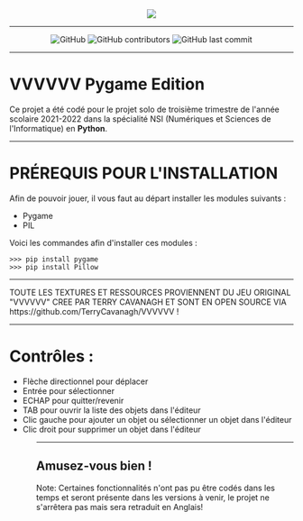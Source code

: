 <div align="center">
  <img src="https://images.launchbox-app.com/816e5840-d317-4b93-b917-a28c38bdd389.png">
</div>

---

<div align="center">
  <img alt="GitHub" src="https://img.shields.io/github/license/Jouca/VVVVVV?style=for-the-badge">
  <img alt="GitHub contributors" src="https://img.shields.io/github/contributors/Jouca/VVVVVV?style=for-the-badge">
  <img alt="GitHub last commit" src="https://img.shields.io/github/last-commit/Jouca/VVVVVV?style=for-the-badge">
</div>

---

<h1>VVVVVV Pygame Edition</h1>
<p>Ce projet a été codé pour le projet solo de troisième trimestre de l'année scolaire 2021-2022 dans la spécialité NSI (Numériques et Sciences de l'Informatique) en <b>Python</b>.
 
---
 
<h1>PRÉREQUIS POUR L'INSTALLATION</h1>
<p>Afin de pouvoir jouer, il vous faut au départ installer les modules suivants :</p>
<ul>
  <li>Pygame</li>
  <li>PIL</li>
</ul>

<p>Voici les commandes afin d'installer ces modules :</p>

```
>>> pip install pygame
>>> pip install Pillow
```

---

<p>TOUTE LES TEXTURES ET RESSOURCES PROVIENNENT DU JEU ORIGINAL "VVVVVV" CREE PAR TERRY CAVANAGH ET SONT EN OPEN SOURCE VIA https://github.com/TerryCavanagh/VVVVVV !</p>

---

<h1>Contrôles :</h1>
<ul>
 <li>Flèche directionnel pour déplacer</li>
 <li>Entrée pour sélectionner</li>
 <li>ECHAP pour quitter/revenir</li>
 <li>TAB pour ouvrir la liste des objets dans l'éditeur</li>
 <li>Clic gauche pour ajouter un objet ou sélectionner un objet dans l'éditeur</li>
 <li>Clic droit pour supprimer un objet dans l'éditeur</li>
<ul>
 
---

<h2>Amusez-vous bien !</h2>
 
Note: Certaines fonctionnalités n'ont pas pu être codés dans les temps et seront présente dans les versions à venir, le projet ne s'arrêtera pas mais sera retraduit en Anglais!
